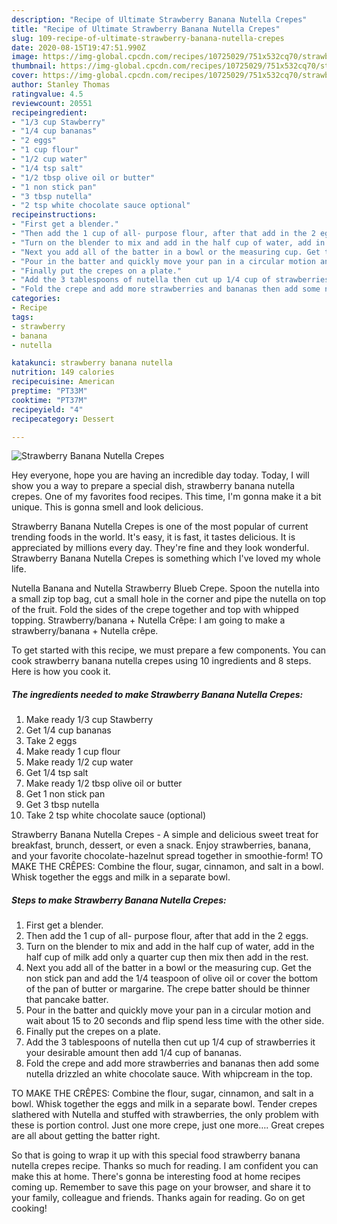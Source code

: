 ```yaml
---
description: "Recipe of Ultimate Strawberry Banana Nutella Crepes"
title: "Recipe of Ultimate Strawberry Banana Nutella Crepes"
slug: 109-recipe-of-ultimate-strawberry-banana-nutella-crepes
date: 2020-08-15T19:47:51.990Z
image: https://img-global.cpcdn.com/recipes/10725029/751x532cq70/strawberry-banana-nutella-crepes-recipe-main-photo.jpg
thumbnail: https://img-global.cpcdn.com/recipes/10725029/751x532cq70/strawberry-banana-nutella-crepes-recipe-main-photo.jpg
cover: https://img-global.cpcdn.com/recipes/10725029/751x532cq70/strawberry-banana-nutella-crepes-recipe-main-photo.jpg
author: Stanley Thomas
ratingvalue: 4.5
reviewcount: 20551
recipeingredient:
- "1/3 cup Stawberry"
- "1/4 cup bananas"
- "2 eggs"
- "1 cup flour"
- "1/2 cup water"
- "1/4 tsp salt"
- "1/2 tbsp olive oil or butter"
- "1 non stick pan"
- "3 tbsp nutella"
- "2 tsp white chocolate sauce optional"
recipeinstructions:
- "First get a blender."
- "Then add the 1 cup of all- purpose flour, after that add in the 2 eggs."
- "Turn on the blender to mix and add in the half cup of water, add in the half cup of milk add only a quarter cup then mix then add in the rest."
- "Next you add all of the batter in a bowl or the measuring cup. Get the non stick pan and add the 1/4 teaspoon of olive oil or cover the bottom of the pan of butter or margarine. The crepe batter should be thinner that pancake batter."
- "Pour in the batter and quickly move your pan in a circular motion and wait about 15 to 20 seconds and flip spend less time with the other side."
- "Finally put the crepes on a plate."
- "Add the 3 tablespoons of nutella then cut up 1/4 cup of strawberries it your desirable amount then add 1/4 cup of bananas."
- "Fold the crepe and add more strawberries and bananas then add some nutella drizzled an white chocolate sauce. With whipcream in the top."
categories:
- Recipe
tags:
- strawberry
- banana
- nutella

katakunci: strawberry banana nutella 
nutrition: 149 calories
recipecuisine: American
preptime: "PT33M"
cooktime: "PT37M"
recipeyield: "4"
recipecategory: Dessert

---
```



![Strawberry Banana Nutella Crepes](https://img-global.cpcdn.com/recipes/10725029/751x532cq70/strawberry-banana-nutella-crepes-recipe-main-photo.jpg)

Hey everyone, hope you are having an incredible day today. Today, I will show you a way to prepare a special dish, strawberry banana nutella crepes. One of my favorites food recipes. This time, I'm gonna make it a bit unique. This is gonna smell and look delicious.

Strawberry Banana Nutella Crepes is one of the most popular of current trending foods in the world. It's easy, it is fast, it tastes delicious. It is appreciated by millions every day. They're fine and they look wonderful. Strawberry Banana Nutella Crepes is something which I've loved my whole life.

Nutella Banana and Nutella Strawberry Blueb Crepe. Spoon the nutella into a small zip top bag, cut a small hole in the corner and pipe the nutella on top of the fruit. Fold the sides of the crepe together and top with whipped topping. Strawberry/banana + Nutella Crêpe: I am going to make a strawberry/banana + Nutella crêpe.


To get started with this recipe, we must prepare a few components. You can cook strawberry banana nutella crepes using 10 ingredients and 8 steps. Here is how you cook it.

<!--inarticleads1-->

##### The ingredients needed to make Strawberry Banana Nutella Crepes:

1. Make ready 1/3 cup Stawberry
1. Get 1/4 cup bananas
1. Take 2 eggs
1. Make ready 1 cup flour
1. Make ready 1/2 cup water
1. Get 1/4 tsp salt
1. Make ready 1/2 tbsp olive oil or butter
1. Get 1 non stick pan
1. Get 3 tbsp nutella
1. Take 2 tsp white chocolate sauce (optional)


Strawberry Banana Nutella Crepes - A simple and delicious sweet treat for breakfast, brunch, dessert, or even a snack. Enjoy strawberries, banana, and your favorite chocolate-hazelnut spread together in smoothie-form! TO MAKE THE CRÊPES: Combine the flour, sugar, cinnamon, and salt in a bowl. Whisk together the eggs and milk in a separate bowl. 

<!--inarticleads2-->

##### Steps to make Strawberry Banana Nutella Crepes:

1. First get a blender.
1. Then add the 1 cup of all- purpose flour, after that add in the 2 eggs.
1. Turn on the blender to mix and add in the half cup of water, add in the half cup of milk add only a quarter cup then mix then add in the rest.
1. Next you add all of the batter in a bowl or the measuring cup. Get the non stick pan and add the 1/4 teaspoon of olive oil or cover the bottom of the pan of butter or margarine. The crepe batter should be thinner that pancake batter.
1. Pour in the batter and quickly move your pan in a circular motion and wait about 15 to 20 seconds and flip spend less time with the other side.
1. Finally put the crepes on a plate.
1. Add the 3 tablespoons of nutella then cut up 1/4 cup of strawberries it your desirable amount then add 1/4 cup of bananas.
1. Fold the crepe and add more strawberries and bananas then add some nutella drizzled an white chocolate sauce. With whipcream in the top.


TO MAKE THE CRÊPES: Combine the flour, sugar, cinnamon, and salt in a bowl. Whisk together the eggs and milk in a separate bowl. Tender crepes slathered with Nutella and stuffed with strawberries, the only problem with these is portion control. Just one more crepe, just one more…. Great crepes are all about getting the batter right. 

So that is going to wrap it up with this special food strawberry banana nutella crepes recipe. Thanks so much for reading. I am confident you can make this at home. There's gonna be interesting food at home recipes coming up. Remember to save this page on your browser, and share it to your family, colleague and friends. Thanks again for reading. Go on get cooking!
